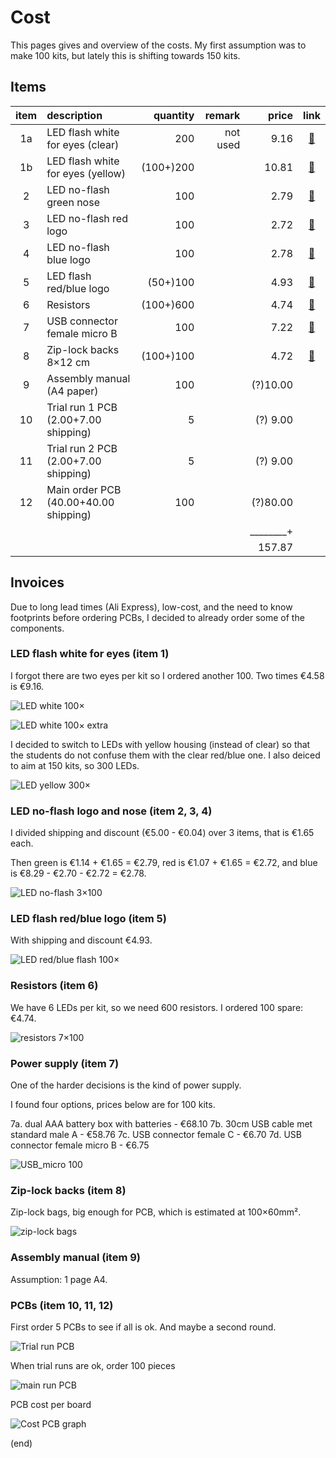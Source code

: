 # Cost

This pages gives and overview of the costs.
My first assumption was to make 100 kits, but lately this is shifting towards 150 kits.


## Items

|item| description                          | quantity | remark |   price |                                                      link |
|:--:|:-------------------------------------|---------:|-------:|--------:|:---------------------------------------------------------:|
|  1a| LED flash white for eyes (clear)     |      200 |not used|    9.16 |[🔗](https://www.aliexpress.com/item/1005003630965480.html)|
|  1b| LED flash white for eyes (yellow)    |(100+)200 |        |   10.81 |[🔗](https://www.aliexpress.com/item/1005003630965480.html)|
|  2 | LED no-flash green nose              |      100 |        |    2.79 |[🔗](https://www.aliexpress.com/item/1005005071977501.html)|
|  3 | LED no-flash red logo                |      100 |        |    2.72 |[🔗](https://www.aliexpress.com/item/1005005071977501.html)|
|  4 | LED no-flash blue logo               |      100 |        |    2.78 |[🔗](https://www.aliexpress.com/item/1005005071977501.html)|
|  5 | LED flash red/blue logo              | (50+)100 |        |    4.93 |[🔗](https://www.aliexpress.com/item/1005003797732300.html)|
|  6 | Resistors                            |(100+)600 |        |    4.74 |[🔗](https://www.aliexpress.com/item/1005002091320103.html)|
|  7 | USB connector female micro B         |      100 |        |    7.22 |[🔗](https://www.aliexpress.com/item/1005003803598713.html)|
|  8 | Zip-lock backs 8×12 cm               |(100+)100 |        |    4.72 |[🔗](https://www.aliexpress.com/item/1005005297741601.html)|
|  9 | Assembly manual (A4 paper)           |      100 |        |(?)10.00 |                                                           |
| 10 | Trial run 1 PCB (2.00+7.00 shipping) |        5 |        |(?) 9.00 |                                                           |
| 11 | Trial run 2 PCB (2.00+7.00 shipping) |        5 |        |(?) 9.00 |                                                           |
| 12 | Main order PCB (40.00+40.00 shipping)|      100 |        |(?)80.00 |                                                           |
|    |                                      |          |        |________+|                                                           |
|    |                                      |          |        |  157.87 |                                                           |



## Invoices

Due to long lead times (Ali Express), low-cost, and the need to know footprints
before ordering PCBs, I decided to already order some of the components.


### LED flash white for eyes (item 1)

I forgot there are two eyes per kit so I ordered another 100.
Two times €4.58 is €9.16.

![LED white 100×](cost-led-white-100.png)

![LED white 100× extra](cost-led-white-100extra.png)

I decided to switch to LEDs with yellow housing (instead of clear) so that the students do not confuse them with the clear red/blue one.
I also deiced to aim at 150 kits, so 300 LEDs.

![LED yellow 300×](cost2-led-yellow-300.png)




### LED no-flash logo and nose (item 2, 3, 4)

I divided shipping and discount (€5.00 - €0.04) over 3 items, that is €1.65 each.

Then green is €1.14 + €1.65 = €2.79, red is €1.07 + €1.65 = €2.72, 
and blue is €8.29 - €2.70 - €2.72 = €2.78.

![LED no-flash 3×100](cost-led-red-100-blue-100-green-100.png)




### LED flash red/blue logo (item 5)

With shipping and discount €4.93.

![LED red/blue flash 100×](cost-led-redblue-150.png)



### Resistors (item 6)

We have 6 LEDs per kit, so we need 600 resistors. I ordered 100 spare: €4.74.

![resistors 7×100](cost-R220-700.png)




### Power supply (item 7)

One of the harder decisions is the kind of power supply.

I found four options, prices below are for 100 kits.

 7a. dual AAA battery box with batteries - €68.10
 7b. 30cm USB cable met standard male A - €58.76
 7c. USB connector female C - €6.70
 7d. USB connector female micro B  - €6.75

![USB_micro 100](cost2-usbmicro-100.png)




### Zip-lock backs (item 8)

Zip-lock bags, big enough for PCB, which is estimated at 100×60mm².

![zip-lock bags](cost2-ziplock-200.png)




### Assembly manual (item 9)

Assumption: 1 page A4.




### PCBs (item 10, 11, 12)

First order 5 PCBs to see if all is ok. And maybe a second round.

![Trial run PCB](cost-pcb-5.png)


When trial runs are ok, order 100 pieces

![main run PCB](cost-pcb-100.png)


PCB cost per board

![Cost PCB graph](cost-pcb-graph.png)

(end)
 